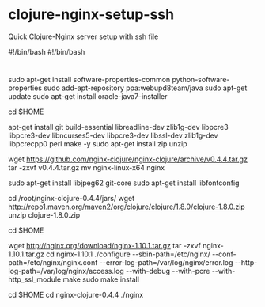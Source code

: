 # clojure-nginx-setup-ssh
Quick Clojure-Nginx server setup with ssh file 

#!/bin/bash
#!/bin/bash
#

sudo apt-get install software-properties-common python-software-properties
sudo add-apt-repository ppa:webupd8team/java
sudo apt-get update
sudo apt-get install oracle-java7-installer

cd $HOME

apt-get install git build-essential libreadline-dev  zlib1g-dev libpcre3 libpcre3-dev libncurses5-dev libpcre3-dev libssl-dev zlib1g-dev libpcrecpp0 perl make -y
sudo apt-get install zip unzip 

wget https://github.com/nginx-clojure/nginx-clojure/archive/v0.4.4.tar.gz
tar -zxvf v0.4.4.tar.gz
mv nginx-linux-x64 nginx 

sudo apt-get install libjpeg62 git-core
sudo apt-get install libfontconfig

cd /root/nginx-clojure-0.4.4/jars/
wget http://repo1.maven.org/maven2/org/clojure/clojure/1.8.0/clojure-1.8.0.zip
unzip clojure-1.8.0.zip

cd $HOME

wget http://nginx.org/download/nginx-1.10.1.tar.gz
tar -zxvf nginx-1.10.1.tar.gz
cd nginx-1.10.1
./configure --sbin-path=/etc/nginx/ --conf-path=/etc/nginx/nginx.conf --error-log-path=/var/log/nginx/error.log --http-log-path=/var/log/nginx/access.log --with-debug --with-pcre --with-http_ssl_module
make
sudo make install

cd $HOME
cd nginx-clojure-0.4.4
./nginx
